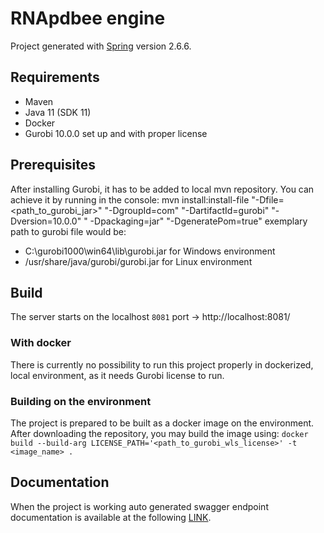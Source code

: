 # RNApdbee engine

Project generated with [Spring](https://start.spring.io/) version 2.6.6.

## Requirements

- Maven
- Java 11 (SDK 11)
- Docker
- Gurobi 10.0.0 set up and with proper license

## Prerequisites

After installing Gurobi, it has to be added to local mvn repository. You can achieve it by running in the console:
mvn install:install-file "-Dfile=<path_to_gurobi_jar>" "-DgroupId=com" "-DartifactId=gurobi" "-Dversion=10.0.0" "
-Dpackaging=jar" "-DgeneratePom=true"
exemplary path to gurobi file would be:

- C:\gurobi1000\win64\lib\gurobi.jar for Windows environment
- /usr/share/java/gurobi/gurobi.jar for Linux environment

## Build

The server starts on the localhost `8081` port -> http://localhost:8081/

### With docker

There is currently no possibility to run this project properly in dockerized, local environment, as it needs Gurobi
license to run.

### Building on the environment

The project is prepared to be built as a docker image on the environment. After downloading the repository, you may
build the image using:
`docker build --build-arg LICENSE_PATH='<path_to_gurobi_wls_license>' -t <image_name> .`

## Documentation

When the project is working auto generated swagger endpoint documentation is available at the
following [LINK](http://localhost:8081/swagger-ui.html).
